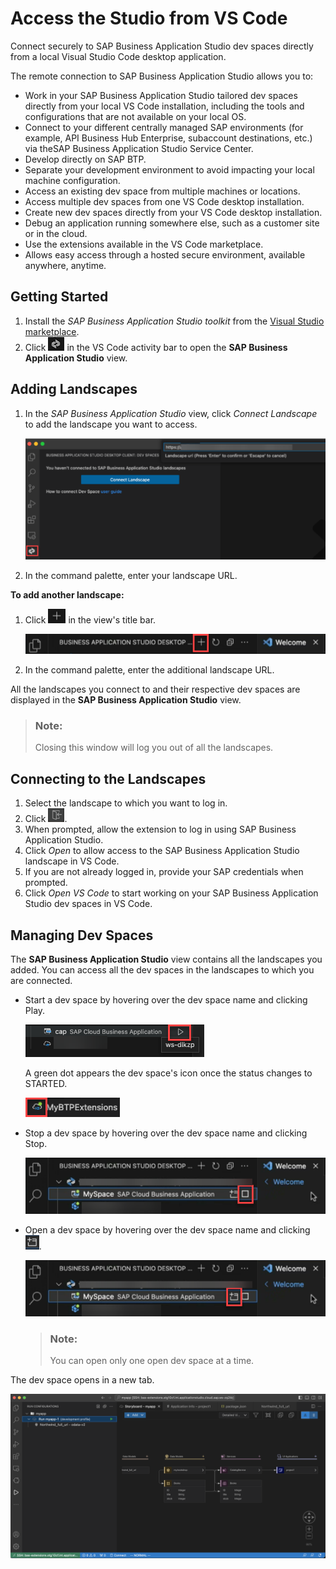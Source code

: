 <!-- loio6b18cc8329b54bff9bccf82c2b60f445 -->

# Access the Studio from VS Code

Connect securely to SAP Business Application Studio dev spaces directly from a local Visual Studio Code desktop application.

The remote connection to SAP Business Application Studio allows you to:

-   Work in your SAP Business Application Studio tailored dev spaces directly from your local VS Code installation, including the tools and configurations that are not available on your local OS.
-   Connect to your different centrally managed SAP environments \(for example, API Business Hub Enterprise, subaccount destinations, etc.\) via theSAP Business Application Studio Service Center.
-   Develop directly on SAP BTP.
-   Separate your development environment to avoid impacting your local machine configuration.
-   Access an existing dev space from multiple machines or locations.
-   Access multiple dev spaces from one VS Code desktop installation.
-   Create new dev spaces directly from your VS Code desktop installation.
-   Debug an application running somewhere else, such as a customer site or in the cloud.
-   Use the extensions available in the VS Code marketplace.
-   Allows easy access through a hosted secure environment, available anywhere, anytime.



<a name="loio6b18cc8329b54bff9bccf82c2b60f445__section_ov5_fkf_qxb"/>

## Getting Started

1.  Install the *SAP Business Application Studio toolkit* from the [Visual Studio marketplace](https://marketplace.visualstudio.com/search?term=SAP%20Business%20Application%20Studio&target=VSCode&category=All%20categories&sortBy=Relevance).
2.  Click ![SAP Business Application Studio icon.](images/bas_view_cff2717.png) in the VS Code activity bar to open the **SAP Business Application Studio** view.



<a name="loio6b18cc8329b54bff9bccf82c2b60f445__section_ovq_fjf_qxb"/>

## Adding Landscapes

1.  In the *SAP Business Application Studio* view, click *Connect Landscape* to add the landscape you want to access.

    ![shows the SAP Business Application Studio view in VS Code and the button to add a landscape.](images/Add_a_landscape_6fd8072.png)

2.  In the command palette, enter your landscape URL.

**To add another landscape:**

1.  Click ![plus icon](images/plus_sign_dark_theme_5dc9f50.png) in the view's title bar.

    ![title bar highlighting the plus icon](images/New_landscape_0efa1b6.png)

2.  In the command palette, enter the additional landscape URL.


All the landscapes you connect to and their respective dev spaces are displayed in the **SAP Business Application Studio** view.

> ### Note:  
> Closing this window will log you out of all the landscapes.



<a name="loio6b18cc8329b54bff9bccf82c2b60f445__section_c4p_z3w_pxb"/>

## Connecting to the Landscapes

1.  Select the landscape to which you want to log in.
2.  Click ![log in icon at the side of the landscape name](images/logging_in_a9c44de.png).
3.  When prompted, allow the extension to log in using SAP Business Application Studio.
4.  Click *Open* to allow access to the SAP Business Application Studio landscape in VS Code.
5.  If you are not already logged in, provide your SAP credentials when prompted.
6.  Click *Open VS Code* to start working on your SAP Business Application Studio dev spaces in VS Code.



<a name="loio6b18cc8329b54bff9bccf82c2b60f445__section_nc4_32x_pxb"/>

## Managing Dev Spaces

The **SAP Business Application Studio** view contains all the landscapes you added. You can access all the dev spaces in the landscapes to which you are connected.

-   Start a dev space by hovering over the dev space name and clicking Play.

    ![dev space menu options highlighting the Play icon](images/start_dev_space_7b58bde.png)

    A green dot appears the dev space's icon once the status changes to STARTED.

    ![dev space icon indicating that the dev space's status is STARTED](images/started_icon_6a6a8ab.png)

-   Stop a dev space by hovering over the dev space name and clicking Stop.

    ![dev space menu options highlighting the Stop icon](images/stop_icon_f56482d.png)

-   Open a dev space by hovering over the dev space name and clicking ![new window icon](images/open_dev_space_a3ba338.png).

    ![dev space menu options highlighting the New Folder icon](images/open_dev_space_vs_code_9165513.png)

    > ### Note:  
    > You can open only one open dev space at a time.


The dev space opens in a new tab.

![](images/storyboard_in_vs_code_2edddc4.png)

